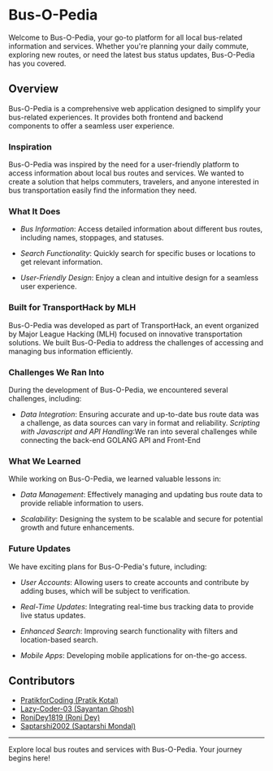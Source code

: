 # Bus-O-Pedia

Welcome to Bus-O-Pedia, your go-to platform for all local bus-related information and services. Whether you're planning your daily commute, exploring new routes, or need the latest bus status updates, Bus-O-Pedia has you covered.

## Overview

Bus-O-Pedia is a comprehensive web application designed to simplify your bus-related experiences. It provides both frontend and backend components to offer a seamless user experience.

### Inspiration

Bus-O-Pedia was inspired by the need for a user-friendly platform to access information about local bus routes and services. We wanted to create a solution that helps commuters, travelers, and anyone interested in bus transportation easily find the information they need.

### What It Does

- *Bus Information*: Access detailed information about different bus routes, including names, stoppages, and statuses.

- *Search Functionality*: Quickly search for specific buses or locations to get relevant information.

- *User-Friendly Design*: Enjoy a clean and intuitive design for a seamless user experience.

### Built for TransportHack by MLH

Bus-O-Pedia was developed as part of TransportHack, an event organized by Major League Hacking (MLH) focused on innovative transportation solutions. We built Bus-O-Pedia to address the challenges of accessing and managing bus information efficiently.

### Challenges We Ran Into

During the development of Bus-O-Pedia, we encountered several challenges, including:

- *Data Integration*: Ensuring accurate and up-to-date bus route data was a challenge, as data sources can vary in format and reliability.
 *Scripting with Javascript and API Handling*:We ran into several challenges while connecting the back-end GOLANG API and Front-End

### What We Learned

While working on Bus-O-Pedia, we learned valuable lessons in:

- *Data Management*: Effectively managing and updating bus route data to provide reliable information to users.

- *Scalability*: Designing the system to be scalable and secure for potential growth and future enhancements.

### Future Updates

We have exciting plans for Bus-O-Pedia's future, including:

- *User Accounts*: Allowing users to create accounts and contribute by adding buses, which will be subject to verification.

- *Real-Time Updates*: Integrating real-time bus tracking data to provide live status updates.

- *Enhanced Search*: Improving search functionality with filters and location-based search.

- *Mobile Apps*: Developing mobile applications for on-the-go access.

## Contributors
- [PratikforCoding (Pratik Kotal)](https://github.com/PratikforCoding)
- [Lazy-Coder-03 (Sayantan Ghosh)](https://github.com/Lazy-Coder-03)
- [RoniDey1819 (Roni Dey)](https://github.com/RoniDey1819)
- [Saptarshi2002 (Saptarshi Mondal)](https://github.com/Saptarshi2002)

---

Explore local bus routes and services with Bus-O-Pedia. Your journey begins here!
